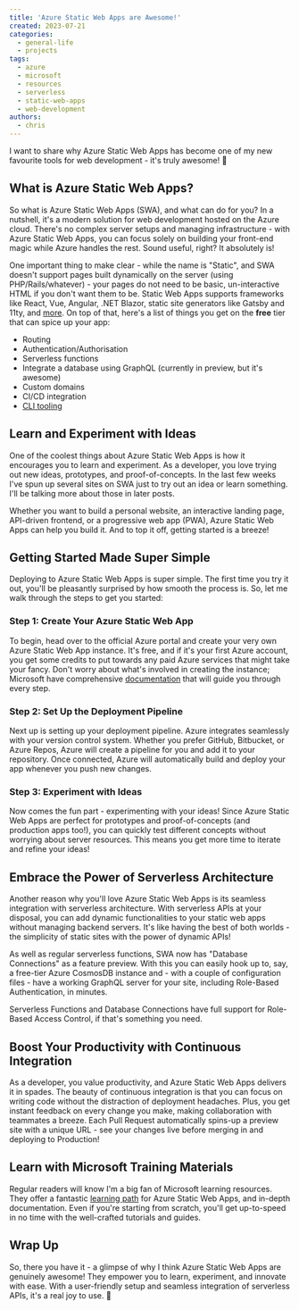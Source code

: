 ```yaml
---
title: 'Azure Static Web Apps are Awesome!'
created: 2023-07-21
categories:
  - general-life
  - projects
tags:
  - azure
  - microsoft
  - resources
  - serverless
  - static-web-apps
  - web-development
authors:
  - chris
---
```


I want to share why Azure Static Web Apps has become one of my new favourite tools for web development - it's truly awesome! 🚀

## What is Azure Static Web Apps?

So what is Azure Static Web Apps (SWA), and what can do for you? In a nutshell, it's a modern solution for web development hosted on the Azure cloud. There's no complex server setups and managing infrastructure - with Azure Static Web Apps, you can focus solely on building your front-end magic while Azure handles the rest. Sound useful, right? It absolutely is!

One important thing to make clear - while the name is "Static", and SWA doesn't support pages built dynamically on the server (using PHP/Rails/whatever) - your pages do not need to be basic, un-interactive HTML if you don't want them to be. Static Web Apps supports frameworks like React, Vue, Angular, .NET Blazor, static site generators like Gatsby and 11ty, and [more](https://learn.microsoft.com/en-gb/azure/static-web-apps/front-end-frameworks). On top of that, here's a list of things you get on the **free** tier that can spice up your app:

- Routing
- Authentication/Authorisation
- Serverless functions
- Integrate a database using GraphQL (currently in preview, but it's awesome)
- Custom domains
- CI/CD integration
- [CLI tooling](https://azure.github.io/static-web-apps-cli/)

## Learn and Experiment with Ideas

One of the coolest things about Azure Static Web Apps is how it encourages you to learn and experiment. As a developer, you love trying out new ideas, prototypes, and proof-of-concepts. In the last few weeks I've spun up several sites on SWA just to try out an idea or learn something. I'll be talking more about those in later posts.

Whether you want to build a personal website, an interactive landing page, API-driven frontend, or a progressive web app (PWA), Azure Static Web Apps can help you build it. And to top it off, getting started is a breeze!

## Getting Started Made Super Simple

Deploying to Azure Static Web Apps is super simple. The first time you try it out, you'll be pleasantly surprised by how smooth the process is. So, let me walk through the steps to get you started:

### Step 1: Create Your Azure Static Web App

To begin, head over to the official Azure portal and create your very own Azure Static Web App instance. It's free, and if it's your first Azure account, you get some credits to put towards any paid Azure services that might take your fancy. Don't worry about what's involved in creating the instance; Microsoft have comprehensive [documentation](https://docs.microsoft.com/azure/static-web-apps/overview) that will guide you through every step.

### Step 2: Set Up the Deployment Pipeline

Next up is setting up your deployment pipeline. Azure integrates seamlessly with your version control system. Whether you prefer GitHub, Bitbucket, or Azure Repos, Azure will create a pipeline for you and add it to your repository. Once connected, Azure will automatically build and deploy your app whenever you push new changes.

### Step 3: Experiment with Ideas

Now comes the fun part - experimenting with your ideas! Since Azure Static Web Apps are perfect for prototypes and proof-of-concepts (and production apps too!), you can quickly test different concepts without worrying about server resources. This means you get more time to iterate and refine your ideas!

## Embrace the Power of Serverless Architecture

Another reason why you'll love Azure Static Web Apps is its seamless integration with serverless architecture. With serverless APIs at your disposal, you can add dynamic functionalities to your static web apps without managing backend servers. It's like having the best of both worlds - the simplicity of static sites with the power of dynamic APIs!

As well as regular serverless functions, SWA now has "Database Connections" as a feature preview. With this you can easily hook up to, say, a free-tier Azure CosmosDB instance and - with a couple of configuration files - have a working GraphQL server for your site, including Role-Based Authentication, in minutes.

Serverless Functions and Database Connections have full support for Role-Based Access Control, if that's something you need.

## Boost Your Productivity with Continuous Integration

As a developer, you value productivity, and Azure Static Web Apps delivers it in spades. The beauty of continuous integration is that you can focus on writing code without the distraction of deployment headaches. Plus, you get instant feedback on every change you make, making collaboration with teammates a breeze. Each Pull Request automatically spins-up a preview site with a unique URL - see your changes live before merging in and deploying to Production!

## Learn with Microsoft Training Materials

Regular readers will know I'm a big fan of Microsoft learning resources. They offer a fantastic [learning path](https://learn.microsoft.com/azure/static-web-apps/?WT.mc_id=AZ-MVP-5004080) for Azure Static Web Apps, and in-depth documentation. Even if you're starting from scratch, you'll get up-to-speed in no time with the well-crafted tutorials and guides.

## Wrap Up

So, there you have it - a glimpse of why I think Azure Static Web Apps are genuinely awesome! They empower you to learn, experiment, and innovate with ease. With a user-friendly setup and seamless integration of serverless APIs, it's a real joy to use. 🎉
